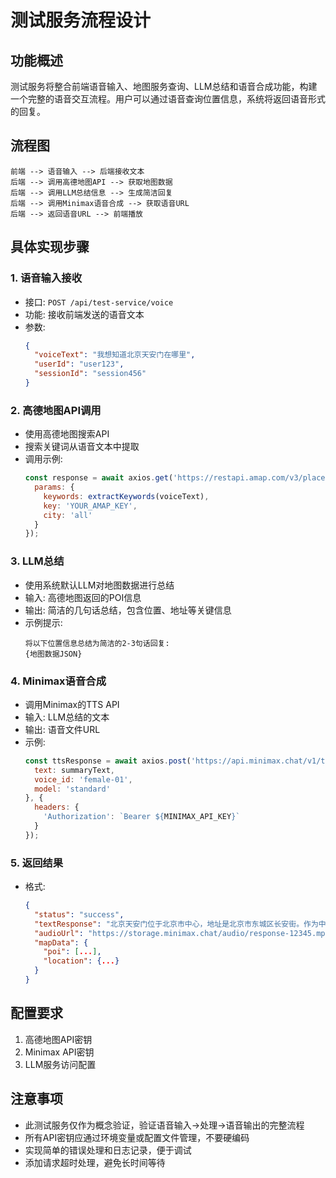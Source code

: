 # 测试服务流程设计

## 功能概述
测试服务将整合前端语音输入、地图服务查询、LLM总结和语音合成功能，构建一个完整的语音交互流程。用户可以通过语音查询位置信息，系统将返回语音形式的回复。

## 流程图
```
前端 --> 语音输入 --> 后端接收文本
后端 --> 调用高德地图API --> 获取地图数据
后端 --> 调用LLM总结信息 --> 生成简洁回复
后端 --> 调用Minimax语音合成 --> 获取语音URL
后端 --> 返回语音URL --> 前端播放
```

## 具体实现步骤

### 1. 语音输入接收
- 接口: `POST /api/test-service/voice`
- 功能: 接收前端发送的语音文本
- 参数:
  ```json
  {
    "voiceText": "我想知道北京天安门在哪里",
    "userId": "user123",
    "sessionId": "session456"
  }
  ```

### 2. 高德地图API调用
- 使用高德地图搜索API
- 搜索关键词从语音文本中提取
- 调用示例:
  ```javascript
  const response = await axios.get('https://restapi.amap.com/v3/place/text', {
    params: {
      keywords: extractKeywords(voiceText),
      key: 'YOUR_AMAP_KEY',
      city: 'all'
    }
  });
  ```

### 3. LLM总结
- 使用系统默认LLM对地图数据进行总结
- 输入: 高德地图返回的POI信息
- 输出: 简洁的几句话总结，包含位置、地址等关键信息
- 示例提示:
  ```
  将以下位置信息总结为简洁的2-3句话回复:
  {地图数据JSON}
  ```

### 4. Minimax语音合成
- 调用Minimax的TTS API
- 输入: LLM总结的文本
- 输出: 语音文件URL
- 示例:
  ```javascript
  const ttsResponse = await axios.post('https://api.minimax.chat/v1/text-to-speech', {
    text: summaryText,
    voice_id: 'female-01',
    model: 'standard'
  }, {
    headers: {
      'Authorization': `Bearer ${MINIMAX_API_KEY}`
    }
  });
  ```

### 5. 返回结果
- 格式:
  ```json
  {
    "status": "success",
    "textResponse": "北京天安门位于北京市中心，地址是北京市东城区长安街。作为中国的标志性建筑，它是游客必去的地标之一。",
    "audioUrl": "https://storage.minimax.chat/audio/response-12345.mp3",
    "mapData": {
      "poi": [...],
      "location": {...}
    }
  }
  ```

## 配置要求
1. 高德地图API密钥
2. Minimax API密钥
3. LLM服务访问配置

## 注意事项
- 此测试服务仅作为概念验证，验证语音输入→处理→语音输出的完整流程
- 所有API密钥应通过环境变量或配置文件管理，不要硬编码
- 实现简单的错误处理和日志记录，便于调试
- 添加请求超时处理，避免长时间等待 